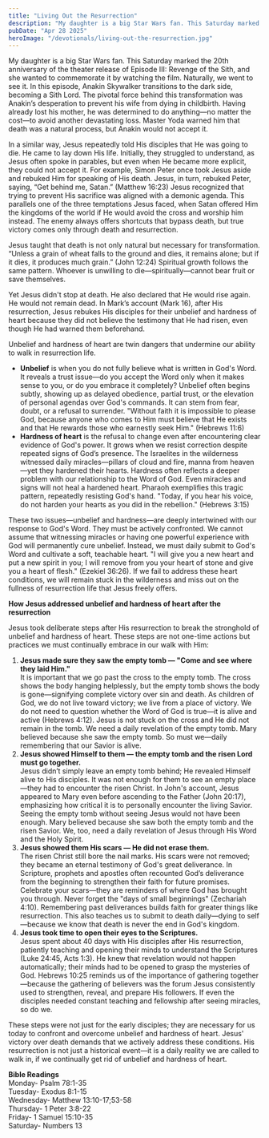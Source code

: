 ```yaml
---
title: "Living Out the Resurrection"
description: "My daughter is a big Star Wars fan. This Saturday marked the 20th anniversary of the theater release of Episode III: Revenge of the Sith, and she wanted to commemorate it by watching the film. Naturally, we went to see it. In this episode, Anakin Skywalker transitions to the dark side, becoming a Sith Lord. The pivotal force behind this transformation was Anakin’s desperation to prevent his wife from dying in childbirth. Having already lost his mother, he was determined to do anything—no matter the cost—to avoid another devastating loss. Master Yoda warned him that death was a natural process, but Anakin would not accept it."
pubDate: "Apr 28 2025"
heroImage: "/devotionals/living-out-the-resurrection.jpg"
---
```


My daughter is a big Star Wars fan. This Saturday marked the 20th anniversary of the theater release of Episode III: Revenge of the Sith, and she wanted to commemorate it by watching the film. Naturally, we went to see it. In this episode, Anakin Skywalker transitions to the dark side, becoming a Sith Lord. The pivotal force behind this transformation was Anakin’s desperation to prevent his wife from dying in childbirth. Having already lost his mother, he was determined to do anything—no matter the cost—to avoid another devastating loss. Master Yoda warned him that death was a natural process, but Anakin would not accept it.

In a similar way, Jesus repeatedly told His disciples that He was going to die. He came to lay down His life. Initially, they struggled to understand, as Jesus often spoke in parables, but even when He became more explicit, they could not accept it. For example, Simon Peter once took Jesus aside and rebuked Him for speaking of His death. Jesus, in turn, rebuked Peter, saying, “Get behind me, Satan.” (Matthew 16:23) Jesus recognized that trying to prevent His sacrifice was aligned with a demonic agenda. This parallels one of the three temptations Jesus faced, when Satan offered Him the kingdoms of the world if He would avoid the cross and worship him instead. The enemy always offers shortcuts that bypass death, but true victory comes only through death and resurrection.

Jesus taught that death is not only natural but necessary for transformation. “Unless a grain of wheat falls to the ground and dies, it remains alone; but if it dies, it produces much grain.” (John 12:24) Spiritual growth follows the same pattern. Whoever is unwilling to die—spiritually—cannot bear fruit or save themselves.

Yet Jesus didn't stop at death. He also declared that He would rise again. He would not remain dead. In Mark’s account (Mark 16), after His resurrection, Jesus rebukes His disciples for their unbelief and hardness of heart because they did not believe the testimony that He had risen, even though He had warned them beforehand.

Unbelief and hardness of heart are twin dangers that undermine our ability to walk in resurrection life.

- **Unbelief** is when you do not fully believe what is written in God's Word. It reveals a trust issue—do you accept the Word only when it makes sense to you, or do you embrace it completely? Unbelief often begins subtly, showing up as delayed obedience, partial trust, or the elevation of personal agendas over God's commands. It can stem from fear, doubt, or a refusal to surrender. "Without faith it is impossible to please God, because anyone who comes to Him must believe that He exists and that He rewards those who earnestly seek Him." (Hebrews 11:6)
- **Hardness of heart** is the refusal to change even after encountering clear evidence of God's power. It grows when we resist correction despite repeated signs of God’s presence. The Israelites in the wilderness witnessed daily miracles—pillars of cloud and fire, manna from heaven—yet they hardened their hearts. Hardness often reflects a deeper problem with our relationship to the Word of God. Even miracles and signs will not heal a hardened heart. Pharaoh exemplifies this tragic pattern, repeatedly resisting God's hand. "Today, if you hear his voice, do not harden your hearts as you did in the rebellion." (Hebrews 3:15)

These two issues—unbelief and hardness—are deeply intertwined with our response to God's Word. They must be actively confronted. We cannot assume that witnessing miracles or having one powerful experience with God will permanently cure unbelief. Instead, we must daily submit to God's Word and cultivate a soft, teachable heart. "I will give you a new heart and put a new spirit in you; I will remove from you your heart of stone and give you a heart of flesh." (Ezekiel 36:26). If we fail to address these heart conditions, we will remain stuck in the wilderness and miss out on the fullness of resurrection life that Jesus freely offers.

**How Jesus addressed unbelief and hardness of heart after the resurrection**

Jesus took deliberate steps after His resurrection to break the stronghold of unbelief and hardness of heart. These steps are not one-time actions but practices we must continually embrace in our walk with Him:

1. **Jesus made sure they saw the empty tomb — "Come and see where they laid Him."**<br />It is important that we go past the cross to the empty tomb. The cross shows the body hanging helplessly, but the empty tomb shows the body is gone—signifying complete victory over sin and death. As children of God, we do not live toward victory; we live from a place of victory. We do not need to question whether the Word of God is true—it is alive and active (Hebrews 4:12). Jesus is not stuck on the cross and He did not remain in the tomb. We need a daily revelation of the empty tomb. Mary believed because she saw the empty tomb. So must we—daily remembering that our Savior is alive.
2. **Jesus showed Himself to them — the empty tomb and the risen Lord must go together.**<br />Jesus didn’t simply leave an empty tomb behind; He revealed Himself alive to His disciples. It was not enough for them to see an empty place—they had to encounter the risen Christ. In John's account, Jesus appeared to Mary even before ascending to the Father (John 20:17), emphasizing how critical it is to personally encounter the living Savior. Seeing the empty tomb without seeing Jesus would not have been enough. Mary believed because she saw both the empty tomb and the risen Savior. We, too, need a daily revelation of Jesus through His Word and the Holy Spirit.
3. **Jesus showed them His scars — He did not erase them.**<br />The risen Christ still bore the nail marks. His scars were not removed; they became an eternal testimony of God's great deliverance. In Scripture, prophets and apostles often recounted God’s deliverance from the beginning to strengthen their faith for future promises. Celebrate your scars—they are reminders of where God has brought you through. Never forget the "days of small beginnings" (Zechariah 4:10). Remembering past deliverances builds faith for greater things like resurrection. This also teaches us to submit to death daily—dying to self—because we know that death is never the end in God's kingdom.
4. **Jesus took time to open their eyes to the Scriptures.**<br />Jesus spent about 40 days with His disciples after His resurrection, patiently teaching and opening their minds to understand the Scriptures (Luke 24:45, Acts 1:3). He knew that revelation would not happen automatically; their minds had to be opened to grasp the mysteries of God. Hebrews 10:25 reminds us of the importance of gathering together—because the gathering of believers was the forum Jesus consistently used to strengthen, reveal, and prepare His followers. If even the disciples needed constant teaching and fellowship after seeing miracles, so do we.

These steps were not just for the early disciples; they are necessary for us today to confront and overcome unbelief and hardness of heart. Jesus' victory over death demands that we actively address these conditions. His resurrection is not just a historical event—it is a daily reality we are called to walk in, if we continually get rid of unbelief and hardness of heart.

**Bible Readings**<br />
Monday- Psalm 78:1-35<br />
Tuesday- Exodus 8:1-15<br />
Wednesday- Matthew 13:10-17;53-58<br />
Thursday- 1 Peter 3:8-22<br />
Friday- 1 Samuel 15:10-35<br />
Saturday- Numbers 13
